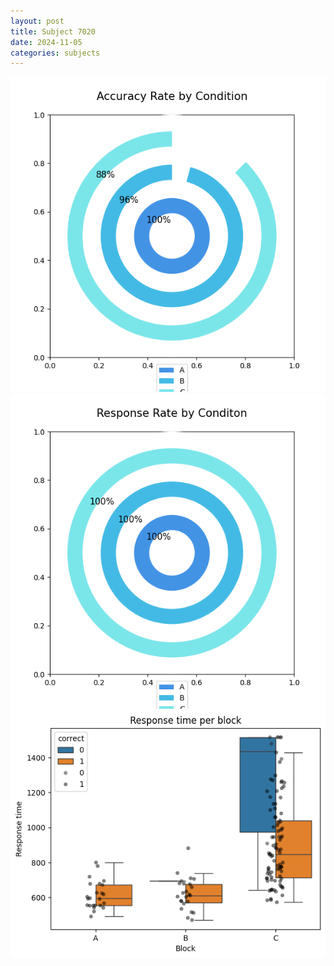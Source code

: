 ```yaml
---
layout: post
title: Subject 7020
date: 2024-11-05
categories: subjects
---
```


![](data/7020/run-25/7020_accuracy_rate.png)
![](data/7020/run-25/7020_response_rate.png)
![](data/7020/run-25/7020_rt.png)
